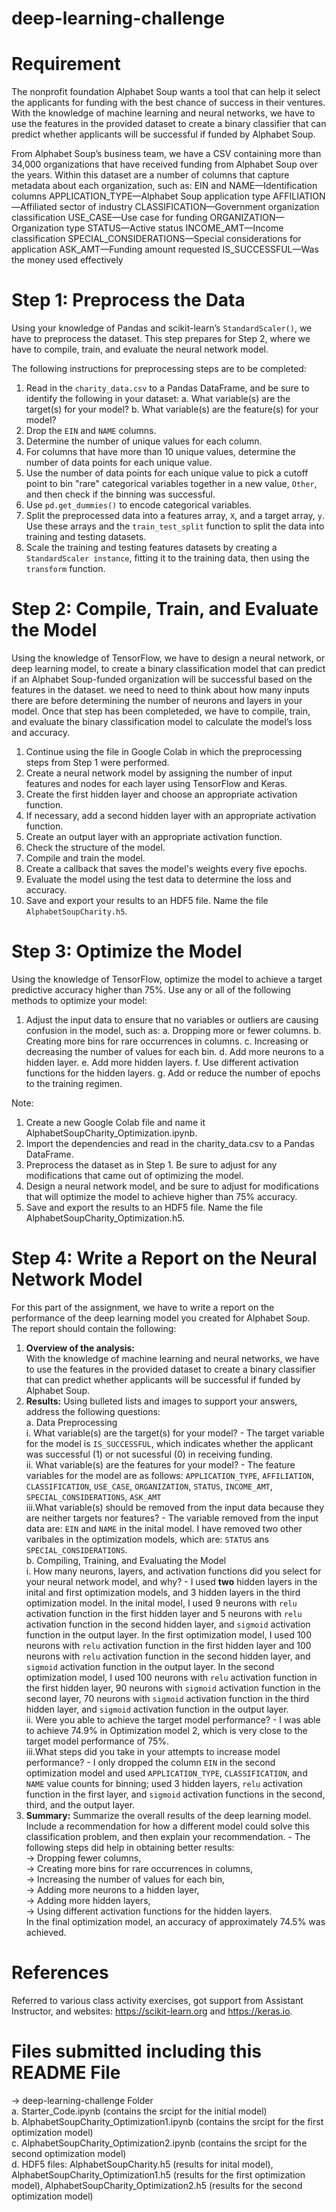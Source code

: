 # deep-learning-challenge

# Requirement

The nonprofit foundation Alphabet Soup wants a tool that can help it select the applicants for funding with the best chance of success in their ventures. With the knowledge of machine learning and neural networks, we have to use the features in the provided dataset to create a binary classifier that can predict whether applicants will be successful if funded by Alphabet Soup.

From Alphabet Soup’s business team, we have a CSV containing more than 34,000 organizations that have received funding from Alphabet Soup over the years. Within this dataset are a number of columns that capture metadata about each organization, such as:
EIN and NAME—Identification columns
APPLICATION_TYPE—Alphabet Soup application type
AFFILIATION—Affiliated sector of industry
CLASSIFICATION—Government organization classification
USE_CASE—Use case for funding
ORGANIZATION—Organization type
STATUS—Active status
INCOME_AMT—Income classification
SPECIAL_CONSIDERATIONS—Special considerations for application
ASK_AMT—Funding amount requested
IS_SUCCESSFUL—Was the money used effectively

# Step 1: Preprocess the Data
Using your knowledge of Pandas and scikit-learn’s `StandardScaler()`, we have to preprocess the dataset. This step prepares for Step 2, where we have to compile, train, and evaluate the neural network model.

The following instructions for preprocessing steps are to be completed:
1. Read in the `charity_data.csv` to a Pandas DataFrame, and be sure to identify the following in your dataset:
  a. What variable(s) are the target(s) for your model?
  b. What variable(s) are the feature(s) for your model?
2. Drop the `EIN` and `NAME` columns.
3. Determine the number of unique values for each column.
4. For columns that have more than 10 unique values, determine the number of data points for each unique value.
5. Use the number of data points for each unique value to pick a cutoff point to bin "rare" categorical variables together in a new value, `Other`, and then check if the binning was successful.
6. Use `pd.get_dummies()` to encode categorical variables.
7. Split the preprocessed data into a features array, `X`, and a target array, `y`. Use these arrays and the `train_test_split` function to split the data into training and testing datasets.
8. Scale the training and testing features datasets by creating a `StandardScaler instance`, fitting it to the training data, then using the `transform` function.

# Step 2: Compile, Train, and Evaluate the Model
Using the knowledge of TensorFlow, we have to design a neural network, or deep learning model, to create a binary classification model that can predict if an Alphabet Soup-funded organization will be successful based on the features in the dataset. we need to need to think about how many inputs there are before determining the number of neurons and layers in your model. Once that step has been completeded, we have to compile, train, and evaluate the binary classification model to calculate the model’s loss and accuracy.
1. Continue using the file in Google Colab in which the preprocessing steps from Step 1 were performed.
2. Create a neural network model by assigning the number of input features and nodes for each layer using TensorFlow and Keras.
3. Create the first hidden layer and choose an appropriate activation function.
4. If necessary, add a second hidden layer with an appropriate activation function.
5. Create an output layer with an appropriate activation function.
6. Check the structure of the model.
7. Compile and train the model.
8. Create a callback that saves the model's weights every five epochs.
9. Evaluate the model using the test data to determine the loss and accuracy.
10. Save and export your results to an HDF5 file. Name the file `AlphabetSoupCharity.h5`.

# Step 3: Optimize the Model
Using the knowledge of TensorFlow, optimize the model to achieve a target predictive accuracy higher than 75%.
Use any or all of the following methods to optimize your model:
1. Adjust the input data to ensure that no variables or outliers are causing confusion in the model, such as:
  a. Dropping more or fewer columns.
  b. Creating more bins for rare occurrences in columns.
  c. Increasing or decreasing the number of values for each bin.
  d. Add more neurons to a hidden layer.
  e. Add more hidden layers.
  f. Use different activation functions for the hidden layers.
  g. Add or reduce the number of epochs to the training regimen.

Note: 
1. Create a new Google Colab file and name it AlphabetSoupCharity_Optimization.ipynb.
2. Import the dependencies and read in the charity_data.csv to a Pandas DataFrame.
3. Preprocess the dataset as in Step 1. Be sure to adjust for any modifications that came out of optimizing the model.
4. Design a neural network model, and be sure to adjust for modifications that will optimize the model to achieve higher than 75% accuracy.
5. Save and export the results to an HDF5 file. Name the file AlphabetSoupCharity_Optimization.h5.

# Step 4: Write a Report on the Neural Network Model
For this part of the assignment, we have to write a report on the performance of the deep learning model you created for Alphabet Soup. The report should contain the following:
1. <b> Overview of the analysis:</b> <br> With the knowledge of machine learning and neural networks, we have to use the features in the provided dataset to create a binary classifier that can predict whether applicants will be successful if funded by Alphabet Soup.
2. <b>Results:</b> Using bulleted lists and images to support your answers, address the following questions: <br>
  a. Data Preprocessing <br>
    i.  What variable(s) are the target(s) for your model? - The target variable for the model is `IS_SUCCESSFUL`, which indicates whether the applicant was successful (1) or not sucessful (0) in receiving funding. <br>
    ii. What variable(s) are the features for your model? - The feature variables for the model are as follows: `APPLICATION_TYPE`, `AFFILIATION`, `CLASSIFICATION`, `USE_CASE`, `ORGANIZATION`, `STATUS`, `INCOME_AMT`, `SPECIAL_CONSIDERATIONS`, `ASK_AMT` <br>
    iii.What variable(s) should be removed from the input data because they are neither targets nor features? - The  variable removed from the input data are: `EIN` and `NAME` in the inital model. I have removed two other varibales in the optimization models, which are: `STATUS` ans `SPECIAL_CONSIDERATIONS`. <br>
  b. Compiling, Training, and Evaluating the Model <br>
    i.  How many neurons, layers, and activation functions did you select for your neural network model, and why? - I used <b>two</b> hidden layers in the inital and first optimization models, and 3 hidden layers in the third optimization model. In the inital model, I used 9 neurons with `relu` activation function in the first hidden layer and 5 neurons with `relu` activation function in the second hidden layer, and `sigmoid` activation function in the output layer. In the first optimization model, I used 100 neurons with `relu` activation function in the first hidden layer and 100 neurons with `relu` activation function in the second hidden layer, and `sigmoid` activation function in the output layer. In the second optimization model, I used 100 neurons with `relu` activation function in the first hidden layer, 90 neurons with `sigmoid` activation function in the second layer, 70 neurons with `sigmoid` activation function in the third hidden layer, and `sigmoid` activation function in the output layer.<br>
    ii. Were you able to achieve the target model performance? - I was able to achieve 74.9% in Optimization model 2, which is very close to the target model performance of 75%. <br>
    iii.What steps did you take in your attempts to increase model performance? - I only dropped the column `EIN` in the second optimization model and used `APPLICATION_TYPE`, `CLASSIFICATION`, and `NAME` value counts for binning; used 3 hidden layers, `relu` activation function in the first layer, and `sigmoid` activation functions in the second, third, and the output layer. <br>
3. <b>Summary:</b> Summarize the overall results of the deep learning model. Include a recommendation for how a different model could solve this classification problem, and then explain your recommendation. - The following steps did help in obtaining better results: <br> -> Dropping fewer columns, <br> -> Creating more bins for rare occurrences in columns, <br> -> Increasing the number of values for each bin, <br> -> Adding more neurons to a hidden layer, <br> -> Adding more hidden layers, <br> -> Using different activation functions for the hidden layers.<br>
In the final optimization model, an accuracy of approximately 74.5% was achieved. <br>

# References
Referred to various class activity exercises, got support from Assistant Instructor, and websites: https://scikit-learn.org and https://keras.io.

# Files submitted including this README File
-> deep-learning-challenge Folder <br>
a. Starter_Code.ipynb (contains the srcipt for the initial model) <br>
b. AlphabetSoupCharity_Optimization1.ipynb (contains the srcipt for the first optimization model) <br>
c. AlphabetSoupCharity_Optimization2.ipynb (contains the srcipt for the second optimization model) <br>
d. HDF5 files: AlphabetSoupCharity.h5 (results for inital model), AlphabetSoupCharity_Optimization1.h5 (results for the first optimization model), AlphabetSoupCharity_Optimization2.h5 (results for the second optimization model)

